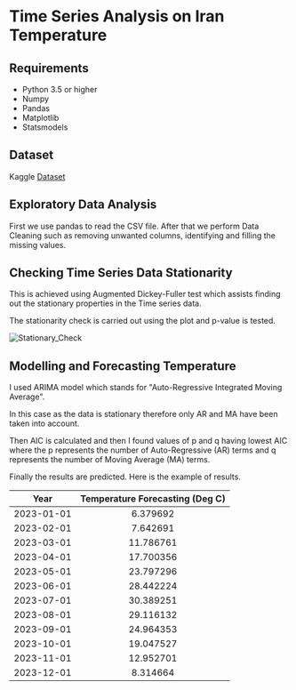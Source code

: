 # Time Series Analysis on Iran Temperature

## Requirements

* Python 3.5 or higher
* Numpy
* Pandas
* Matplotlib
* Statsmodels

## Dataset

Kaggle [Dataset](https://www.kaggle.com/berkeleyearth/climate-change-earth-surface-temperature-data)

## Exploratory Data Analysis

First we use pandas to read the CSV file. After that we perform Data Cleaning such as removing unwanted columns, identifying and filling the missing values.

##  Checking Time Series Data Stationarity

This is achieved using Augmented Dickey-Fuller test which assists finding out the stationary properties in the Time series data.

The stationarity check is carried out using the plot and p-value is tested.

![Stationary_Check](https://github.com/meysamfozi/Time-Series-Analysis-for-Temperature-Forecasting-using-ARIMA-Model/blob/master/rolling_mean.png)

## Modelling and Forecasting Temperature

I used ARIMA model which stands for "Auto-Regressive Integrated Moving Average".

In this case as the data is stationary therefore only AR and MA have been taken into account.

Then AIC is calculated and then I found values of p and q having lowest AIC where the p represents the number of Auto-Regressive (AR) terms and q represents the number of Moving Average (MA) terms.

Finally the results are predicted. Here is the example of results. 


| Year  | Temperature Forecasting (Deg C) |
| :---: | :---: |
|2023-01-01 |  6.379692 |
|2023-02-01 |  7.642691 |
|2023-03-01 | 11.786761 |
|2023-04-01 | 17.700356 |
|2023-05-01 | 23.797296 |
|2023-06-01 | 28.442224 |
|2023-07-01 | 30.389251 |
|2023-08-01 | 29.116132 |
|2023-09-01 | 24.964353 |
|2023-10-01 | 19.047527 |
|2023-11-01 | 12.952701 |
|2023-12-01 |  8.314664 |

